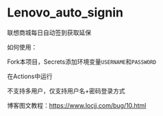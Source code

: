 # Lenovo_auto_signin

联想商城每日自动签到获取延保

如何使用：

Fork本项目，Secrets添加环境变量`USERNAME`和`PASSWORD`

在Actions中运行

不支持多用户，仅支持用户名+密码登录方式

博客图文教程：https://www.locjj.com/bug/10.html
